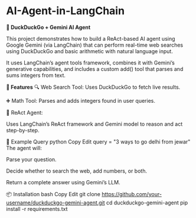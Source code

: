 # AI-Agent-in-LangChain

**🔎 DuckDuckGo + Gemini AI Agent**

This project demonstrates how to build a ReAct-based AI agent using Google Gemini (via LangChain) that can perform real-time web searches using DuckDuckGo and basic arithmetic with natural language input.

It uses LangChain’s agent tools framework, combines it with Gemini’s generative capabilities, and includes a custom add() tool that parses and sums integers from text.





**🧠 Features**
🔍 Web Search Tool: Uses DuckDuckGo to fetch live results.

➕ Math Tool: Parses and adds integers found in user queries.

🤖 ReAct Agent:

Uses LangChain’s ReAct framework and Gemini model to reason and act step-by-step.

🚀 Example Query
python
Copy
Edit
query = "3 ways to go delhi from jewar"
The agent will:

Parse your question.

Decide whether to search the web, add numbers, or both.

Return a complete answer using Gemini’s LLM.

📦 Installation
bash
Copy
Edit
git clone https://github.com/your-username/duckduckgo-gemini-agent.git
cd duckduckgo-gemini-agent
pip install -r requirements.txt
